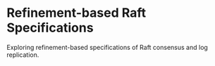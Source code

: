 # Refinement-based Raft Specifications

Exploring refinement-based specifications of Raft consensus and log replication.
